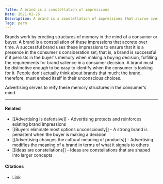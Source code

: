 ```yaml
---
Title: A brand is a constellation of impressions
Date: 2021-02-26
Description: A brand is a constellation of impressions that accrue over time.
Tags: perm
---
```


Brands work by erecting structures of memory in the mind of a consumer or buyer. A brand is a constellation of these impressions that accrete over time. A successful brand uses these impressions to ensure that it is a presence in the consumer's consideration set; that is, a brand is successful if it persists in the buyer's memory when making a buying decision, fulfilling the requirements for brand salience in a consumer decision. A brand must be distinctive enough to be easy to identify when the consumer is looking for it. People don't actually think about brands that much; the brand, therefore, must embed itself in their unconscious choices. 

Advertising serves to reify these memory structures in the consumer's mind. 

---
#### Related
- [[Advertising is defensive]] - Advertising protects and reinforces existing brand impressions
- [[Buyers eliminate most options unconsciously]] - A strong brand is persistent when the buyer is making a decision
- [[Advertising changes the cultural meaning of products]] - Advertising modifies the meaning of a brand in terms of what it signals to others
- [[Ideas are constellations]] - Ideas are constellations that are shaped into larger concepts

#### Citations
- Link